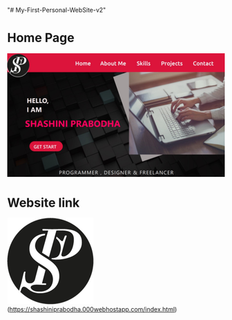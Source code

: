 "# My-First-Personal-WebSite-v2" 

# Home Page
![image](https://github.com/Shashini-Prabodha/My-First-Personal-WebSite-v2/blob/master/demo/homepage.jpg)

# Website link
![Shashini](https://github.com/Shashini-Prabodha/My-First-Personal-WebSite-v2/blob/master/demo/logo.png)(https://shashiniprabodha.000webhostapp.com/index.html)
